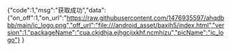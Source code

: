 {"code":1,"msg":"获取成功","data":
{"on_off":1,"on_url":"https://raw.githubusercontent.com/1476935597/ahqdbbb/main/ic_logo.png","off_url":"file:///android_asset/baxih5/index.html","version":1,"packageName":"cua.ckjdhja.ejhgcijxkhf.ncmhizu","picName":"ic_logo"} 
}
